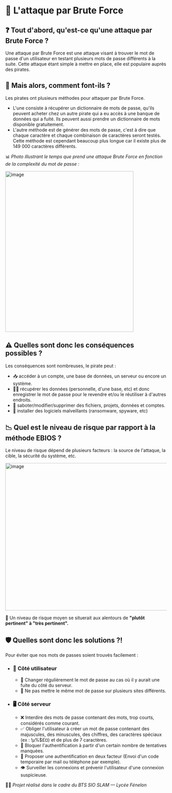 # 🔐 L'attaque par Brute Force

## ❓ **Tout d'abord, qu'est-ce qu'une attaque par Brute Force ?**
Une attaque par Brute Force est une attaque visant à trouver le mot de passe d'un utilisateur en testant plusieurs mots de passe différents à la suite.
Cette attaque étant simple à mettre en place, elle est populaire auprès des pirates.

## 🧠 **Mais alors, comment font-ils ?**
Les pirates ont plusieurs méthodes pour attaquer par Brute Force. 
 - L'une consiste à récupérer un dictionnaire de mots de passe, qu'ils peuvent acheter chez un autre pirate qui a eu accès à une banque de données qui a fuité. Ils peuvent aussi prendre un dictionnaire de mots disponible gratuitement.
 - L'autre méthode est de générer des mots de passe, c'est à dire que chaque caractère et chaque combinaison de caractères seront testés. Cette méthode est cependant beaucoup plus longue car il existe plus de 149 000 caractères différents.

📊 *Photo illustrant le temps que prend une attaque Brute Force en fonction de la complexité du mot de passe :* 

<img width="400" height="500" alt="image" src="https://images.squarespace-cdn.com/content/v1/5ffe234606e5ec7bfc57a7a3/460ce679-5d87-4fa4-8151-39dd0446f4bf/2025+Hive+Systems+Password+Table?format=2500w" />

## ⚠️ **Quelles sont donc les conséquences possibles ?**
Les conséquences sont nombreuses, le pirate peut :
 - 📥 accéder à un compte, une base de données, un serveur ou encore un système.
 - 🕵️‍♂️ récupérer les données (personnelle, d'une base, etc) et donc enregistrer le mot de passe pour le revendre et/ou le réutiliser à d'autres endroits.
 - 🧨 saboter/modifier/supprimer des fichiers, projets, données et comptes.
 - 🦠 installer des logiciels malveillants (ransomware, spyware, etc)

## 📉 **Quel est le niveau de risque par rapport à la méthode EBIOS ?**
Le niveau de risque dépend de plusieurs facteurs : la source de l'attaque, la cible, la sécurité du système, etc.

<img width="859" height="459" alt="image" src="https://github.com/user-attachments/assets/0f2b94e0-1490-4c39-b0b3-f70915bed7e6" />

📌 Un niveau de risque moyen se situerait aux alentours de **"plutôt pertinent" à "très pertinent".**

## 🛡️ **Quelles sont donc les solutions ?!**
Pour éviter que nos mots de passes soient trouvés facilement :
 - ### 👤 **Côté utilisateur**
   - 🔄 Changer régulièrement le mot de passe au cas où il y aurait une fuite du côté du serveur.
   - 🚫 Ne pas mettre le même mot de passe sur plusieurs sites différents.
 - ### 🖥️ **Côté serveur**
   - ❌ Interdire des mots de passe contenant des mots, trop courts, considérés comme courant.
   - ✅ Obliger l'utilisateur à créer un mot de passe contenant des majuscules, des minuscules, des chiffres, des caractères spéciaux (ex : !µ%$£¤) et de plus de 7 caractères.
   - 🔐 Bloquer l'authentification à partir d'un certain nombre de tentatives manquées.
   - 📲 Proposer une authentification en deux facteur (Envoi d'un code temporaire par mail ou téléphone par exemple).
   - 👁️ Surveiller les connexions et prévenir l'utilisateur d'une connexion suspicieuse.

👩‍💻 *Projet réalisé dans le cadre du BTS SIO SLAM — Lycée Fénelon*
